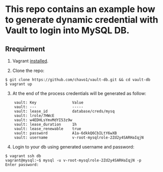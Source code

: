# This repo contains an example how to generate dynamic credential with Vault to login into MySQL DB.

## Rrequirment

1. Vagrant [installed](https://www.vagrantup.com/docs/installation/).

2. Clone the repo:
```
$ git clone https://github.com/chavo1/vault-db.git && cd vault-db
$ vagrant up
```
3. At the end of the process credentials will be generated as follow:
```
    vault: Key                Value
    vault: ---                -----
    vault: lease_id           database/creds/mysq
    vault: lrole/7HWcE
    vault: w4EDHLsYmvMdYI53z9w
    vault: lease_duration     1h
    vault: lease_renewable    true
    vault: password           A1a-6dkkQ6CbILtY6wXB
    vault: username           v-root-mysqlrole-2Zd2y4SARHaIqjN
```
4. Login to your db using generated username and password:

```
$ vagrant ssh db
vagrant@mysql:~$ mysql -u v-root-mysqlrole-2Zd2y4SARHaIqjN -p
Enter password:
```
